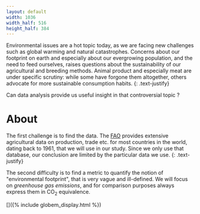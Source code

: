 ```yaml
---
layout: default
width: 1036
width_half: 516
height_half: 384
---
```

<head>
  <style>
  .dropdown-wrapper > div {
    border: 1px solid;
  }
  .dropdown-wrapper-child {
    margin: auto;
    display: flex;
  }
  .dropdown-wrapper-child div {
    flex-grow: 1;
    width: 0;
  }
  .dropdown-wrapper {
    display: inline-block;
  }
  .box2 {
    display:inline-block;
  }
  .text-justify {
    text-align: justify;
  }
  </style>
</head>


Environmental issues are a hot topic today, as we are facing new challenges such as global warming and natural catastrophes. Concerns about our footprint on earth and especially about our evergrowing population, and the need to feed ourselves, raises questions about the sustainability of our agricultural and breeding methods. Animal product and especially meat are under specific scrutiny: while some have forgone them altogether, others advocate for more sustainable consumption habits.
{: .text-justify}

Can data analysis provide us useful insight in that controversial topic ?

# About
The first challenge is to find the data. The [FAO](http://www.fao.org/faostat/en/#home) provides extensive agricultural data on production, trade etc. for most countries in the world, dating back to 1961, that we will use in our study. Since we only use that database, our conclusion are limited by the particular data we use.
{: .text-justify}

The second difficulty is to find a metric to quantify the notion of "environmental footprint", that is very vague and ill-defined. We will focus on *greenhouse gas emissions*, and for comparison purposes always express them in CO<sub>2</sub> equivalence. 





[]({% include globem_display.html %})